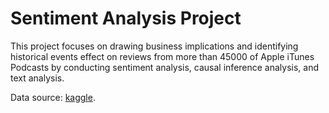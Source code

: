 # Sentiment Analysis Project

This project focuses on drawing business implications and identifying historical events effect on reviews from more than 
45000 of Apple iTunes Podcasts by conducting sentiment analysis, causal inference analysis, and text analysis. 

Data source: [kaggle](https://www.kaggle.com/thoughtvector/podcastreviews).

